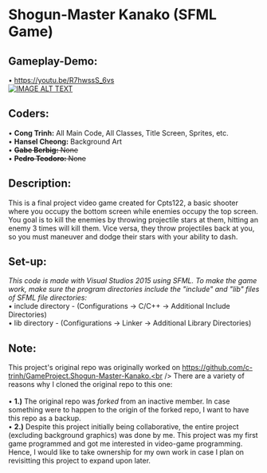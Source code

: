 # Shogun-Master Kanako (SFML Game)

## __Gameplay-Demo__:
• https://youtu.be/R7hwssS_6vs<br />
[![IMAGE ALT TEXT](https://i.ytimg.com/vi/R7hwssS_6vs/hqdefault.jpg?sqp=-oaymwEZCPYBEIoBSFXyq4qpAwsIARUAAIhCGAFwAQ==&rs=AOn4CLDjoOPbs3rvSF5B6F11xBaLzqpqYw)](https://youtu.be/R7hwssS_6vs "Shogun-Master Kanako - Demo Gameplay")

## Coders:
• **Cong Trinh:** All Main Code, All Classes, Title Screen, Sprites, etc.<br />
• **Hansel Cheong:** Background Art<br />
• ~~**Gabe Berbig:** None~~<br />
• ~~**Pedro Teodoro:** None~~<br />

## Description:
This is a final project video game created for Cpts122, a basic shooter where you occupy the bottom screen while enemies occupy the top screen. You goal is to kill the enemies by throwing projectile stars at them, hitting an enemy 3 times will kill them. Vice versa, they throw projectiles back at you, so you must maneuver and dodge their stars with your ability to dash.

## Set-up:
*This code is made with Visual Studios 2015 using SFML. To make the game work, make sure the program directories include the "include" and "lib" files of SFML file directories:* <br />
• include directory - (Configurations → C/C++ → Additional Include Directories)<br />
• lib directory - (Configurations → Linker → Additional Library Directories)<br />

## Note:
This project's original repo was originally worked on https://github.com/c-trinh/GameProject.Shogun-Master-Kanako.<br />
There are a variety of reasons why I cloned the original repo to this one:<br /><br />
• **1.)** The original repo was *forked* from an inactive member. In case something were to happen to the origin of the forked repo, I want to have this repo as a backup.<br />
• **2.)** Despite this project initially being collaborative, the entire project (excluding background graphics) was done by me. This project was my first game programmed and got me interested in video-game programming. Hence, I would like to take ownership for my own work in case I plan on revisitting this project to expand upon later.
